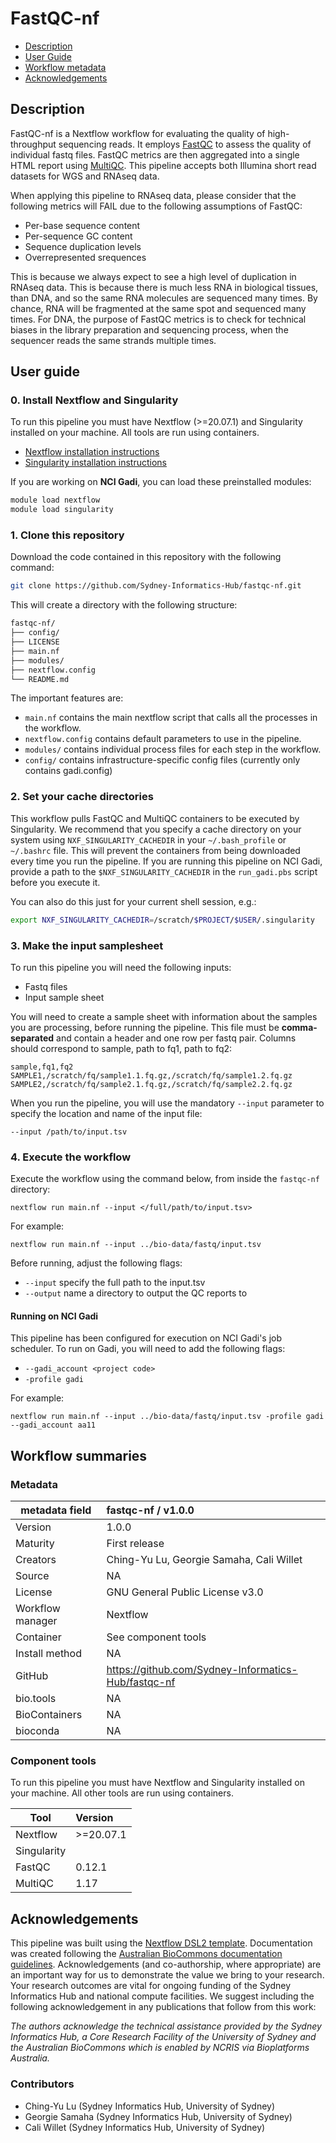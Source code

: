 # FastQC-nf 

 - [Description](#description)
 - [User Guide](#user-guide)
 - [Workflow metadata](#Workflow-summaries)
 - [Acknowledgements](#acknowledgements)

## Description

FastQC-nf is a Nextflow workflow for evaluating the quality of high-throughput sequencing reads. It employs [FastQC](https://www.bioinformatics.babraham.ac.uk/projects/fastqc/) to assess the quality of individual fastq files. FastQC metrics are then aggregated into a single HTML report using [MultiQC](https://multiqc.info/). This pipeline accepts both Illumina short read datasets for WGS and RNAseq data. 

When applying this pipeline to RNAseq data, please consider that the following metrics will FAIL due to the following assumptions of FastQC: 

* Per-base sequence content
* Per-sequence GC content
* Sequence duplication levels
* Overrepresented srequences 

This is because we always expect to see a high level of duplication in RNAseq data. This is because there is much less RNA in biological tissues, than DNA, and so the same RNA molecules are sequenced many times. By chance, RNA will be fragmented at the same spot and sequenced many times. For DNA, the purpose of FastQC metrics is to check for technical biases in the library preparation and sequencing process, when the sequencer reads the same strands multiple times. 

## User guide

### 0. Install Nextflow and Singularity

To run this pipeline you must have Nextflow (>=20.07.1) and Singularity installed on your machine. All tools are run using containers. 

* [Nextflow installation instructions](https://www.nextflow.io/docs/latest/getstarted.html)
* [Singularity installation instructions](https://docs.sylabs.io/guides/3.0/user-guide/installation.html)

If you are working on **NCI Gadi**, you can load these preinstalled modules: 

```bash
module load nextflow 
module load singularity
```

### 1. Clone this repository

Download the code contained in this repository with the following command:

```bash
git clone https://github.com/Sydney-Informatics-Hub/fastqc-nf.git
```

This will create a directory with the following structure: 
```bash
fastqc-nf/
├── config/
├── LICENSE
├── main.nf
├── modules/
├── nextflow.config
└── README.md
```

The important features are:

* `main.nf` contains the main nextflow script that calls all the processes in the workflow.
* `nextflow.config` contains default parameters to use in the pipeline.
* `modules/` contains individual process files for each step in the workflow.
* `config/` contains infrastructure-specific config files (currently only contains gadi.config)

### 2. Set your cache directories 

This workflow pulls FastQC and MultiQC containers to be executed by Singularity. We recommend that you specify a cache directory on your system using `NXF_SINGULARITY_CACHEDIR` in your `~/.bash_profile` or `~/.bashrc` file. This will prevent the containers from being downloaded every time you run the pipeline. If you are running this pipeline on NCI Gadi, provide a path to the `$NXF_SINGULARITY_CACHEDIR` in the `run_gadi.pbs` script before you execute it. 

You can also do this just for your current shell session, e.g.: 

```bash
export NXF_SINGULARITY_CACHEDIR=/scratch/$PROJECT/$USER/.singularity
```

### 3. Make the input samplesheet

To run this pipeline you will need the following inputs:

* Fastq files 
* Input sample sheet

You will need to create a sample sheet with information about the samples you are processing, before running the pipeline. 
This file must be **comma-separated** and contain a header and one row per fastq pair. Columns should correspond to sample, path to fq1, path to fq2:

```csv
sample,fq1,fq2
SAMPLE1,/scratch/fq/sample1.1.fq.gz,/scratch/fq/sample1.2.fq.gz
SAMPLE2,/scratch/fq/sample2.1.fq.gz,/scratch/fq/sample2.2.fq.gz
```

When you run the pipeline, you will use the mandatory `--input` parameter to specify the location and name of the input file:

```
--input /path/to/input.tsv
```

### 4. Execute the workflow 

Execute the workflow using the command below, from inside the `fastqc-nf` directory: 

```
nextflow run main.nf --input </full/path/to/input.tsv>
```

For example: 
```
nextflow run main.nf --input ../bio-data/fastq/input.tsv 
```

Before running, adjust the following flags:
* `--input` specify the full path to the input.tsv
* `--output` name a directory to output the QC reports to

#### Running on NCI Gadi 

This pipeline has been configured for execution on NCI Gadi's job scheduler. To run on Gadi, you will need to add the following flags:

* `--gadi_account <project code>`
* `-profile gadi` 

For example: 

```
nextflow run main.nf --input ../bio-data/fastq/input.tsv -profile gadi --gadi_account aa11
```

## Workflow summaries
### Metadata

|metadata field     | fastqc-nf / v1.0.0                |
|-------------------|:--------------------------------- |
|Version            | 1.0.0                             |
|Maturity           | First release                     |
|Creators           | Ching-Yu Lu, Georgie Samaha, Cali Willet |
|Source             | NA                                |
|License            | GNU General Public License v3.0   |
|Workflow manager   | Nextflow                          |
|Container          | See component tools               |
|Install method     | NA                                |
|GitHub             | https://github.com/Sydney-Informatics-Hub/fastqc-nf |
|bio.tools          | NA                                |
|BioContainers      | NA                                |
|bioconda           | NA                                |

### Component tools

To run this pipeline you must have Nextflow and Singularity installed on your machine. All other tools are run using containers.

|Tool         | Version  |
|-------------|:---------|
|Nextflow     |>=20.07.1 |
|Singularity  |          |
|FastQC       |0.12.1    |
|MultiQC      |1.17      |

## Acknowledgements

This pipeline was built using the [Nextflow DSL2 template](https://github.com/Sydney-Informatics-Hub/Nextflow_DSL2_template). Documentation was created following the [Australian BioCommons documentation guidelines](https://github.com/AustralianBioCommons/doc_guidelines). Acknowledgements (and co-authorship, where appropriate) are an important way for us to demonstrate the value we bring to your research. Your research outcomes are vital for ongoing funding of the Sydney Informatics Hub and national compute facilities. We suggest including the following acknowledgement in any publications that follow from this work:

*The authors acknowledge the technical assistance provided by the Sydney Informatics Hub, a Core Research Facility of the University of Sydney and the Australian BioCommons which is enabled by NCRIS via Bioplatforms Australia.*

### Contributors

* Ching-Yu Lu (Sydney Informatics Hub, University of Sydney)
* Georgie Samaha (Sydney Informatics Hub, University of Sydney)
* Cali Willet (Sydney Informatics Hub, University of Sydney)


